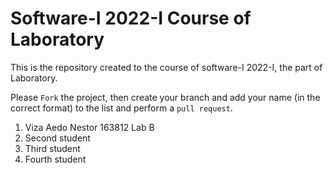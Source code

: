# Software-I 2022-I Course of Laboratory
This is the repository created to the course of software-I 2022-I, the part of Laboratory.


Please `Fork` the project, then create your branch and add your name (in the correct format) to the list and perform a `pull request`.

<ol>
  <li>Viza Aedo Nestor  163812 Lab B</li>
  <li>Second student</li>
  <li>Third student</li>
  <li>Fourth student</li>
</ol>
